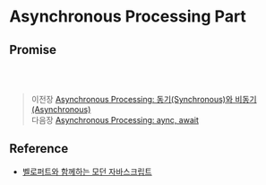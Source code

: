 # Asynchronous Processing Part

## Promise
<br/>


</br>

>   이전장 [Asynchronous Processing: 동기(Synchronous)와 비동기(Asynchronous)](https://github.com/ss-won/Javascript/blob/master/Asynchronous_Processing/ap1.md)<br/>
>   다음장 [Asynchronous Processing: aync, await](https://github.com/ss-won/Javascript/blob/master/Asynchronous_Processing/ap3.md)

## Reference
- [벨로퍼트와 함께하는 모던 자바스크립트](https://learnjs.vlpt.us/)